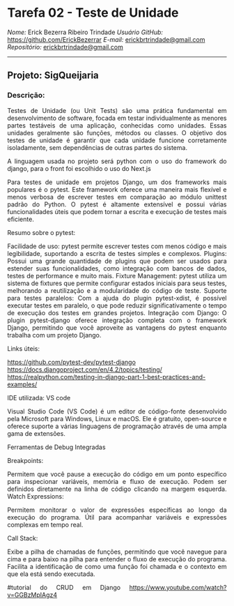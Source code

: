 # Tarefa 02 - Teste de Unidade

*Nome:* Erick Bezerra Ribeiro Trindade
*Usuário GitHub:* https://github.com/ErickBezerrar 
*E-mail:* erickbrtrindade@gmail.com
*Repositório:* [erickbrtrindade@gmail.com](https://github.com/melquetrindade/sigQueijaria)

---

## Projeto: SigQueijaria

### Descrição:

<div style="text-align: justify">
Testes de Unidade (ou Unit Tests) são uma prática fundamental em desenvolvimento de software, focada em testar individualmente as menores partes testáveis de uma aplicação, conhecidas como unidades. Essas unidades geralmente são funções, métodos ou classes. O objetivo dos testes de unidade é garantir que cada unidade funcione corretamente isoladamente, sem dependências de outras partes do sistema.

A linguagem usada no projeto será python com o uso do framework do django, para o front foi escolhido o uso do Next.js

Para testes de unidade em projetos Django, um dos frameworks mais populares é o pytest. Este framework oferece uma maneira mais flexível e menos verbosa de escrever testes em comparação ao módulo unittest padrão do Python. O pytest é altamente extensível e possui várias funcionalidades úteis que podem tornar a escrita e execução de testes mais eficiente.

Resumo sobre o pytest:

Facilidade de uso: pytest permite escrever testes com menos código e mais legibilidade, suportando a escrita de testes simples e complexos.
Plugins: Possui uma grande quantidade de plugins que podem ser usados para estender suas funcionalidades, como integração com bancos de dados, testes de performance e muito mais.
Fixture Management: pytest utiliza um sistema de fixtures que permite configurar estados iniciais para seus testes, melhorando a reutilização e a modularidade do código de teste.
Suporte para testes paralelos: Com a ajuda do plugin pytest-xdist, é possível executar testes em paralelo, o que pode reduzir significativamente o tempo de execução dos testes em grandes projetos.
Integração com Django: O plugin pytest-django oferece integração completa com o framework Django, permitindo que você aproveite as vantagens do pytest enquanto trabalha com um projeto Django.

Links úteis:

https://github.com/pytest-dev/pytest-django
https://docs.djangoproject.com/en/4.2/topics/testing/
https://realpython.com/testing-in-django-part-1-best-practices-and-examples/

IDE utilizada: VS code

Visual Studio Code (VS Code) é um editor de código-fonte desenvolvido pela Microsoft para Windows, Linux e macOS. Ele é gratuito, open-source e oferece suporte a várias linguagens de programação através de uma ampla gama de extensões. 

Ferramentas de Debug Integradas

Breakpoints:

Permitem que você pause a execução do código em um ponto específico para inspecionar variáveis, memória e fluxo de execução.
Podem ser definidos diretamente na linha de código clicando na margem esquerda.
Watch Expressions:

Permitem monitorar o valor de expressões específicas ao longo da execução do programa.
Útil para acompanhar variáveis e expressões complexas em tempo real.

Call Stack:

Exibe a pilha de chamadas de funções, permitindo que você navegue para cima e para baixo na pilha para entender o fluxo de execução do programa.
Facilita a identificação de como uma função foi chamada e o contexto em que ela está sendo executada.

#tutorial do CRUD em Django
https://www.youtube.com/watch?v=GGBzMpIAgz4

</div>